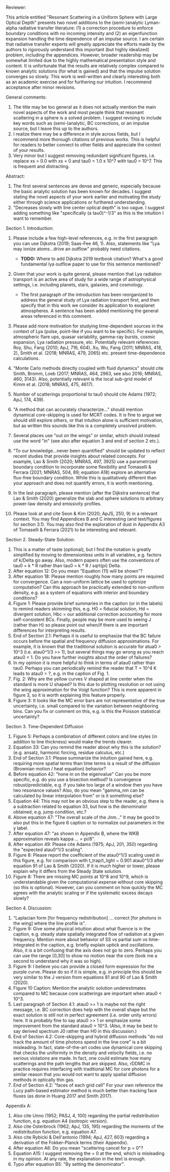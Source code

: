 Reviewer:

This article entitled "Resonant Scattering in a Uniform Sphere with Large Optical Depth" presents two novel additions to the (semi-)analytic Lyman-alpha radiative transfer literature: (1) a correction procedure to enforce boundary conditions with no incoming intensity and (2) an eigenfunction expansion handling the time dependence of an impulse source. I am certain that radiative transfer experts will greatly appreciate the efforts made by the authors to rigorously understand this important (but highly idealized) problem, including the appendices. However, broader readership may be somewhat limited due to the highly mathematical presentation style and content. It is unfortunate that the results are relatively complex compared to known analytic solutions (for what is gained) and that the impulse solution converges so slowly. This work is well-written and clearly interesting both as an academic exercise and for furthering our intuition. I recommend acceptance after minor revisions.

General comments:

1. The title may be too general as it does not actually mention the main novel aspects of the work and most people think that resonant scattering in a sphere is a solved problem. I suggest revising to include key words such as (semi-)analytic, BC corrections, or an impulse source, but I leave this up to the authors.
2. I realize there may be a difference in style across fields, but I recommend more thorough citations of previous works. This is helpful for readers to better connect to other fields and appreciate the context of your results.
3. Very minor but I suggest removing redundant significant figures, i.e. replace xs = 0.0 with xs = 0 and tau0 = 1.0 x 10^7 with tau0 = 10^7. This is frequent and distracting.

Abstract:

1. The first several sentences are dense and generic, especially because the basic analytic solution has been known for decades. I suggest stating the novel aspects of your work earlier and motivating the study either through science applications or furthered understanding.
2. "Decreases slowly with line center optical depth" is too vague. I suggest adding something like "specifically (a tau0)^-1/3" as this is the intuition I want to remember.

Section 1. Introduction:

1. Please include a few high-level references, e.g. in the first paragraph you can use Dijkstra (2019; Saas-Fee 46, 1). Also, statements like "Lya may ionize atoms...drive an outflow" probably need citations.

    - **TODO:** Where to add Dijkstra 2019 textbook citation? What's a good fundamental lya outflow paper to use for this sentence mentioned?

2. Given that your work is quite general, please mention that Lya radiation transport is an active area of study for a wide range of astrophysical settings, i.e. including planets, stars, galaxies, and cosmology.
    - The first paragraph of the introduction has been reorganized to address the general study of Lya radiation transport first, and then specify that in this work we consider its application to exoplanet atmospheres. A sentence has been added mentioning the general areas referenced in this comment.

3. Please add more motivation for studying time-dependent sources in the context of Lya (pulse, point-like if you want to be specific). For example, atmospheric flare ups, quasar variability, gamma-ray bursts, cosmic expansion, Lya radiation pressure, etc. Potentially relevant references: Roy, Shu, Fang (2010; ApJ, 716, 604), Xu, Wu, Fang (2011; MNRAS, 418, 2), Smith et al. (2018; MNRAS, 479, 2065) etc. present time-dependence calculations.
4. "Monte Carlo methods directly coupled with fluid dynamics" should cite Smith, Bromm, Loeb (2017; MNRAS, 464, 2963, see also 2016; MNRAS, 460, 3143). Also, potentially relevant is the local sub-grid model of Kimm et al. (2018; MNRAS, 475, 4617).
5. Number of scatterings proportional to tau0 should cite Adams (1972; ApJ, 174, 439).
6. "A method that can accurately characterize..." should mention dynamical core-skipping is used for MCRT codes. It is fine to argue we should still explore others, or that intuition alone is sufficient motivation, but as written this sounds like this is a completely unsolved problem.
7. Several places use "out on the wings" or similar, which should instead use the word "in" (see also after equation 3 and end of section 2 etc.).
8. "To our knowledge...never been quantified" should be updated to reflect recent studies that provide insights about related concepts. For example, Lao & Smith (2020; MNRAS, 497, 3925) use a parametrized boundary condition to incorporate some flexibility and Tomaselli & Ferrara (2021; MNRAS, 504, 89; equation A18) explore an alternative flux-free boundary condition. While this is qualitatively different than your approach and does not quantify errors, it is worth mentioning.
9. In the last paragraph, please mention (after the Dijkstra sentence) that Lao & Smith (2020) generalize the slab and sphere solutions to arbitrary power-law density and emissivity profiles.
10. Please look at and cite Seon & Kim (2020; ApJS, 250, 9) in a relevant context. You may find Appendices B and C interesting (and text/figures for section 3.1). You may also find the exploration of dust in Appendix A3 of Tomaselli & Ferrara (2021) to be interesting and relevant.

Section 2. Steady-State Solution:

1. This is a matter of taste (optional), but I find the notation is greatly simplified by moving to dimensionless units in all variables, e.g. factors of k/Delta go away. Also, modern papers often use the conventions of tau0 = k * R rather than tau0 = k * R / sqrt(pi) Delta.
2. After equation 12: Do you mean "Equation (11) will be shown"?
3. After equation 18: Please mention roughly how many points are required for convergence. Can a non-uniform lattice be used to optimize computation? Can this approach be practically extended to non-uniform density, e.g. as a system of equations with interior and boundary conditions?
4. Figure 1: Please provide brief summaries in the caption (or in the labels) to remind readers skimming this, e.g. H0 = fiducial solution, Hd = divergent solution, Hbc = our additional correction accounting for more self-consistent BCs. Finally, people may be more used to seeing J (rather than H) so please point out when/if there is are important differences for interpreting results.
5. End of Section 2.1: Perhaps it is useful to emphasize that the BC failure occurs before the spatial and frequency diffusion approximations. For example, it is known that the traditional solution is accurate for atua0 > 10^3 (i.e. atau0^1/3 >> 1), but several things may go wrong as you reach atau0 < 1. Do you have further insights about the order of failures?
6. In my opinion it is more helpful to think in terms of atau0 rather than tau0. Perhaps you can periodically remind the reader that T = 10^4 K leads to atau0 = ?, e.g. in the caption of Fig. 1.
7. Fig. 2: Why are the yellow curves V shaped at line center when the standard is more U shaped? Is this due to plotting resolution or not using the wing approximation for the Voigt function? This is more apparent in figure 3, so it is worth explaining this feature properly.
8. Figure 3: It looks like the MC error bars are not representative of the true uncertainty, i.e. small compared to the variation between neighboring bins. Can you fix or comment on this, e.g. is this the Poisson statistical uncertainty?

Section 3. Time-Dependent Diffusion

1. Figure 5: Perhaps a combination of different colors and line styles (in addition to line thickness) would make the trends clearer.
2. Equation 33: Can you remind the reader about why this is the solution? (e.g. ansatz, harmonic forcing, residue calculus, etc.)
3. End of Section 3.1: Please summarize the intuition gained here, e.g. requiring more spatial terms than time terms is a result of the diffusion (Brownian motion / heat equation) behavior?
4. Before equation 42: "hone in on the eigenvalue" Can you be more specific, e.g. do you use a bisection method? Is convergence robust/predictable, e.g. if you take too large of a window then you have two resonance values? Also, do you mean "gamma_nm can be calculated by linear interpolation from" or is it something else?
5. Equation 44: This may not be an obvious step to the reader, e.g. there is a subtraction related to equation 33, but how is the denominator obtained, e.g. jump condition, etc.?
6. Above equation 47: "The overall scale of the Jnm..." It may be good to also put this in the figure 6 caption or to normalize out parameters in the y label.
7. After equation 47: "as shown in Appendix B, where the WKB approximation reveals kappa ... = pi/8".
8. After equation 49: Please cite Adams (1975; ApJ, 201, 350) regarding the "expected atau0^1/3 scaling".
9. Figure 8: Please report the coefficient of the atau0^1/3 scaling used in this figure, e.g. for comparison with t_trap/t_light ~ 0.901 atau0^1/3 after equation 91 of Lao & Smith (2020). If it is much higher or lower, please explain why it differs from the Steady State solution.
10. Figure 8: There are missing MC points at 10^8 and 10^9, which is understandable given the computational expense without core skipping (so this is optional). However, can you comment on how quickly the MC agrees with the analytic scaling or if the systematic excess decays slowly?

Section 4. Discussion:

1. "Laplacian form [for frequency redistribution] ... correct [for photons in the wing] where the line profile is".
2. Figure 9: Give some physical intuition about what fluence is in the caption, e.g. steady state spatially integrated flow of radiation at a given frequency. Mention more about behavior of SS vs partial sum vs time-integrated in the caption, e.g. briefly explain uptick and oscillations. Also, it is a bit confusing that the axis does not go to zero. Perhaps you can use the range [0,30] to show no motion near the core (took me a second to understand why it was so high).
3. Figure 9: I believe you can provide a closed form expression for the purple curve. Please do so if it is simple, e.g. in principle this should be very similar to the J version from equations 81 and 90 of Lao & Smith (2020).
4. Figure 10 Caption: Mention the analytic solution underestimates compared to MC because core scatterings are important when atau0 < 10^3.
5. Last paragraph of Section 4.1: atau0 >= 1 is maybe not the right message, i.e. BC correction does help with the overall shape but the exact solution is still not in perfect agreement (i.e. order unity errors) here. It is probably fine to say atau0 >> 1 or emphasize some improvement from the standard atau0 > 10^3. (Also, it may be best to say derived spectrum J0 rather than H0 in this discussion.)
6. End of Section 4.2: Core-skipping and hybrid diffusion methods "do not track the amount of time photons spend in the line core" is a bit misleading. In fact, state-of-the-art codes use dynamical core skipping that checks the uniformity in the density and velocity fields, i.e. no serious violations are made. In fact, one could estimate how many scatterings and the path lengths that are skipped. Also, rDDMC in practice requires interfacing with traditional MC for core photons for a similar reason that you would not want to apply spatial diffusion methods in optically thin gas.
7. End of Section 4.2: "faces of each grid cell" For your own reference the Lucy path-based estimator method is much better than tracking face fluxes (as done in Huang 2017 and Smith 2017).

Appendix A:

1. Also cite Unno (1952; PASJ, 4, 100) regarding the partial redistribution function, e.g. equation A4 (isotropic version).
2. Also cite Osterbrock (1962; ApJ, 135, 195) regarding the moments of the redistribution function, e.g. equation A7.
3. Also cite Rybicki & Dell'antonio (1994; ApJ, 427, 603) regarding a derivation of the Fokker-Planck terms (their Appendix).
4. After equation A6: Do you mean "scattering cancel for p = 0"?
5. Equation A15: I suggest removing the = 0 at the end, which is misleading in my opinion. At any rate, the explanation in the text is enough.
6. Typo after equation B5: "By setting the denominator".